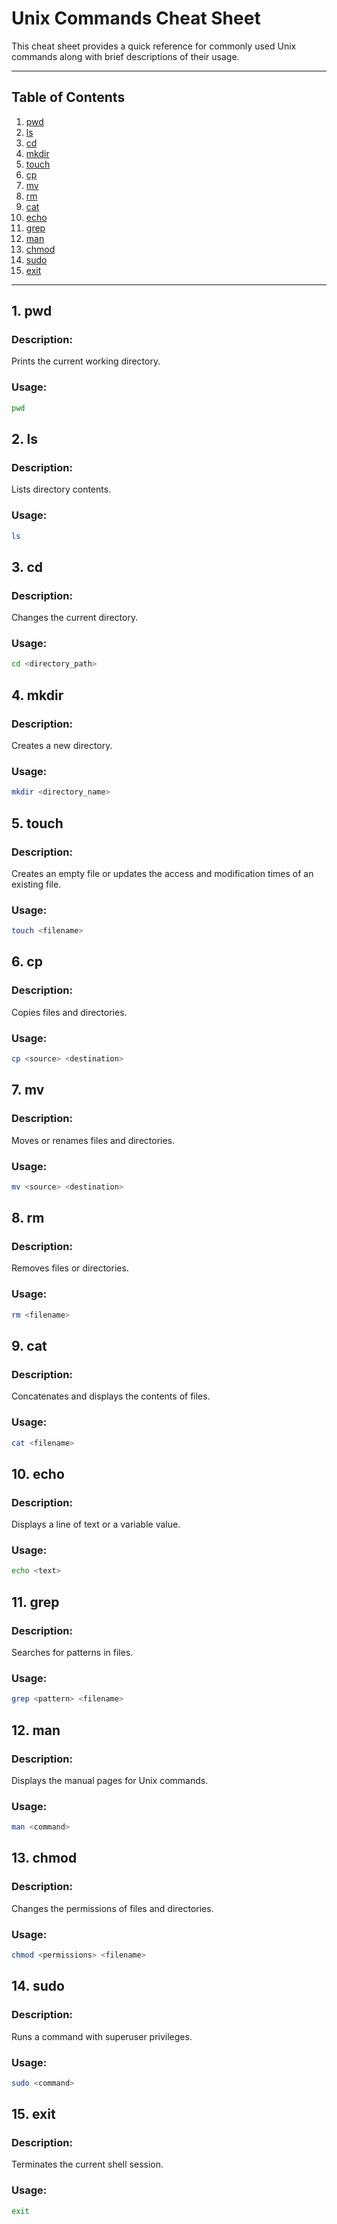 # Unix Commands Cheat Sheet

This cheat sheet provides a quick reference for commonly used Unix commands along with brief descriptions of their usage.

---

## Table of Contents

1. [pwd]()
2. [ls]()
3. [cd]()
4. [mkdir]()
5. [touch]()
6. [cp]()
7. [mv]()
8. [rm]()
9. [cat]()
10.   [echo]()
11.   [grep]()
12.   [man]()
13.   [chmod]()
14.   [sudo]()
15.   [exit]()

---

## 1. pwd

### Description:

Prints the current working directory.

### Usage:

```bash
pwd
```

## 2. ls

### Description:

Lists directory contents.

### Usage:

```bash
ls
```

## 3. cd

### Description:

Changes the current directory.

### Usage:

```bash
cd <directory_path>
```

## 4. mkdir

### Description:

Creates a new directory.

### Usage:

```bash
mkdir <directory_name>
```

## 5. touch

### Description:

Creates an empty file or updates the access and modification times of an existing file.

### Usage:

```bash
touch <filename>
```

## 6. cp

### Description:

Copies files and directories.

### Usage:

```bash
cp <source> <destination>
```

## 7. mv

### Description:

Moves or renames files and directories.

### Usage:

```bash
mv <source> <destination>
```

## 8. rm

### Description:

Removes files or directories.

### Usage:

```bash
rm <filename>
```

## 9. cat

### Description:

Concatenates and displays the contents of files.

### Usage:

```bash
cat <filename>
```

## 10. echo

### Description:

Displays a line of text or a variable value.

### Usage:

```bash
echo <text>
```

## 11. grep

### Description:

Searches for patterns in files.

### Usage:

```bash
grep <pattern> <filename>
```

## 12. man

### Description:

Displays the manual pages for Unix commands.

### Usage:

```bash
man <command>
```

## 13. chmod

### Description:

Changes the permissions of files and directories.

### Usage:

```bash
chmod <permissions> <filename>
```

## 14. sudo

### Description:

Runs a command with superuser privileges.

### Usage:

```bash
sudo <command>
```

## 15. exit

### Description:

Terminates the current shell session.

### Usage:

```bash
exit
```
